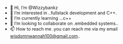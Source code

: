 - 👋 Hi, I’m @Wizzybankz
- 👀 I’m interested in ..fullstack development and C++.
- 🌱 I’m currently learning ...c++
- 💞️ I’m looking to collaborate on .embedded systems..
- 📫 How to reach me .you can reach me via my email wisdomnwannah100@gmail.com..

<!---
Wizzybankz/Wizzybankz is a ✨ special ✨ repository because its `README.md` (this file) appears on your GitHub profile.
You can click the Preview link to take a look at your changes.
--->
